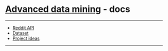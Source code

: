 # [Advanced data mining](../README.md) - docs

---

- [Reddit API](https://support.reddithelp.com/hc/en-us/articles/16160319875092-Reddit-Data-API-Wiki)
- [Dataset](dataset.md)
- [Project ideas](project-ideas.md)

---
